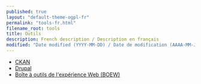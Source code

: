 ```yaml
---
published: true
layout: "default-theme-ogpl-fr"
permalink: "tools-fr.html"
filename_root: tools
title: Outils
description: French description / Description en français
modified: "Date modified (YYYY-MM-DD) / Date de modification (AAAA-MM-JJ)"
---
```


* [CKAN](ckan-fr.html)
* [Drupal](drupal-fr.html)
* [Boîte à outils de l'expérience Web (BOEW)](/tools/wet-boew-fr.html)
